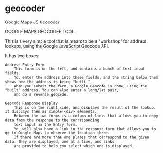 # geocoder

Google Maps JS Geocoder

GOOGLE MAPS GEOCODER TOOL.

This is a very simple tool that is meant to be a "workshop" for address lookups, using the Google JavaScript Geocode API.

It has two boxes:

    Address Entry Form
        This form is on the left, and contains a bunch of text input fields.
        You enter the address into these fields, and the string below them shows how the address is being "built."
        When you submit the form, a Google Geocode is done, using the "built" address. You can also enter a long/lat pair,
        and do a reverse geocode.

    Geocode Response Display
        This is on the right side, and displays the result of the lookup. It displays them as simple <div> elements.
        Between the two forms is a column of links that allows you to copy data from the response to the corresponding
        text input in the Entry form.
        You will also have a link in the response form that allows you to go to Google Maps to observe the location there.
        If there are more than one places that correspond to the given data, they are displayed, one at a time, and links
        are provided to help you select which one is displayed.
